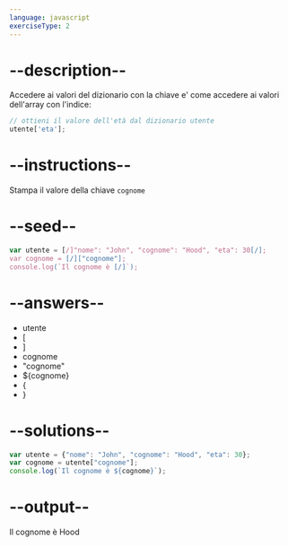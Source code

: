 ```yaml
---
language: javascript
exerciseType: 2
---
```


# --description--

Accedere ai valori del dizionario con la chiave e' come accedere ai valori dell'array con l'indice:
```javascript
// ottieni il valore dell'età dal dizionario utente
utente['eta'];
```

# --instructions--

Stampa il valore della chiave `cognome`

# --seed--

```javascript
var utente = [/]"nome": "John", "cognome": "Hood", "eta": 30[/];
var cognome = [/]["cognome"];
console.log(`Il cognome è [/]`);
```

# --answers--

- utente
- [
- ]
- cognome
- "cognome"
- ${cognome}
- {
- }

# --solutions--

```javascript
var utente = {"nome": "John", "cognome": "Hood", "eta": 30};
var cognome = utente["cognome"];
console.log(`Il cognome è ${cognome}`);
```

# --output--

Il cognome è Hood
